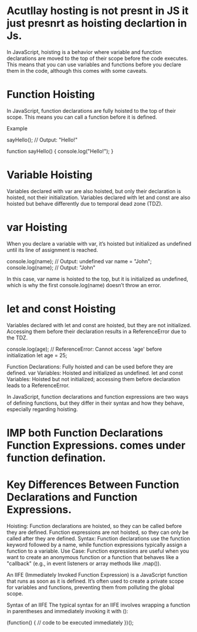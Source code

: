 # Acutllay hosting is not presnt in JS it just presnrt as hoisting declartion in Js.

In JavaScript, hoisting is a behavior where variable and function declarations are moved to the top of their scope before the code executes. This means that you can use variables and functions before you declare them in the code, although this comes with some caveats.

# Function Hoisting

In JavaScript, function declarations are fully hoisted to the top of their scope. This means you can call a function before it is defined.

Example

sayHello(); // Output: "Hello!"

function sayHello() {
  console.log("Hello!");
}

# Variable Hoisting

Variables declared with var are also hoisted, but only their declaration is hoisted, not their initialization. Variables declared with let and const are also hoisted but behave differently due to temporal dead zone (TDZ).

# var Hoisting
When you declare a variable with var, it’s hoisted but initialized as undefined until its line of assignment is reached.

console.log(name); // Output: undefined
var name = "John";
console.log(name); // Output: "John"

In this case, var name is hoisted to the top, but it is initialized as undefined, which is why the first console.log(name) doesn’t throw an error.

# let and const Hoisting    
Variables declared with let and const are hoisted, but they are not initialized. Accessing them before their declaration results in a ReferenceError due to the TDZ.

console.log(age); // ReferenceError: Cannot access 'age' before initialization
let age = 25;

Function Declarations: Fully hoisted and can be used before they are defined.
var Variables: Hoisted and initialized as undefined.
let and const Variables: Hoisted but not initialized; accessing them before declaration leads to a ReferenceError.


In JavaScript, function declarations and function expressions are two ways of defining functions, but they differ in their syntax and how they behave, especially regarding hoisting.

# IMP both Function Declarations Function Expressions. comes under function defination.

# Key Differences Between Function Declarations and Function Expressions.

Hoisting: Function declarations are hoisted, so they can be called before they are defined. Function expressions are not hoisted, so they can only be called after they are defined.
Syntax: Function declarations use the function keyword followed by a name, while function expressions typically assign a function to a variable.
Use Case: Function expressions are useful when you want to create an anonymous function or a function that behaves like a "callback" (e.g., in event listeners or array methods like .map()).


An IIFE (Immediately Invoked Function Expression) is a JavaScript function that runs as soon as it is defined. It’s often used to create a private scope for variables and functions, preventing them from polluting the global scope.

Syntax of an IIFE
The typical syntax for an IIFE involves wrapping a function in parentheses and immediately invoking it with ():

(function() {
    // code to be executed immediately
})();

